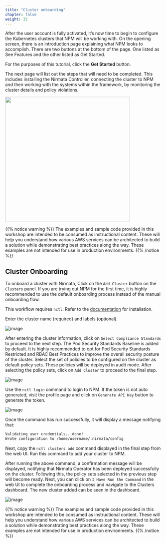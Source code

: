 ```yaml
---
title: "Cluster onboarding" 
chapter: false
weight: 32 
---
```


After the user account is fully activated, it’s now time to begin to configure the Kubernetes clusters that NPM will be working with. On the opening screen, there is an introduction page explaining what NPM looks to accomplish. There are two buttons at the bottom of the page. One listed as See Features and the other listed as Get Started.

For the purposes of this tutorial, click the **Get Started** button.

The next page will list out the steps that will need to be completed. This includes installing the Nirmata Controller, connecting the cluster to NPM and then working with the systems within the framework, by monitoring the cluster details and policy violations.

<img src="/images/register.jpg" width="400" />

{{% notice warning %}}
The examples and sample code provided in this workshop are intended to be consumed as instructional content. These will help you understand how various AWS services can be architected to build a solution while demonstrating best practices along the way. These examples are not intended for use in production environments.
{{% /notice %}}

## Cluster Onboarding
To onboard a cluster with Nirmata,
 Click on the `Add Cluster` button on the `Clusters` panel. If you are trying out NPM for the first time, it is highly recommended to use the default onboarding process instead of the manual onboarding flow.

This workflow requires `nctl`. Refer to the [documentation](https://docs.nirmata.io/nctl/) for installation.

Enter the cluster name (required) and labels (optional).

![image](/images/add_cluster_1.png)
<!-- <img src="/images/add_cluster_1.png" alt="adding cluster to NPM" /> -->

After entering the cluster information, click on `Select Compliance Standards` to proceed to the next step.
The Pod Security Standards Baseline is added by default. It is highly recommended to opt for Pod Security Standards Restricted and RBAC Best Practices to improve the overall security posture of the cluster.
Select the set of policies to be configured on the cluster as default policy sets. These policies will be deployed in audit mode. After selecting the policy sets, click on `Add Cluster` to proceed to the final step.

![image](/images/add_cluster_2.png)
<!-- <img src="/images/add_cluster_2.png" alt="adding cluster to NPM" /> -->
<!-- <img src="../../images/add_cluster_2.png" width="500" /> -->

Use the `nctl login` command to login to NPM. If the token is not auto generated, visit the profile page and click on `Generate API Key` button to generate the token.

![image](/images/add_cluster_3.png)
<!-- <img src="/images/add_cluster_3.png" alt="adding cluster to NPM" /> -->
<!-- <img src="../../images/add_cluster_3.png" width="500" /> -->

Once the command has run successfully, it will display a message notifying that:
```bash
Validating user credentials...done!
Wrote configuration to /home/username/.nirmata/config
```
Next, copy the `nctl clusters add` command displayed in the final step from the web UI. Run this command to add your cluster to NPM.

After running the above command, a confirmation message will be displayed, notifying that Nirmata Operator has been deployed successfully  on the cluster. Following this, the policy sets selected in the previous step will become ready.
Next, you can click on  `I Have Run the Command` in the web UI to complete the onboarding process and navigate to the Clusters dashboard. The new cluster added can be seen in the dashboard.

![image](/images/onboarding_confirmation.png)
<!-- <img src="/images/onboarding_confirmation.png"> -->

{{% notice warning %}}
The examples and sample code provided in this workshop are intended to be consumed as instructional content. These will help you understand how various AWS services can be architected to build a solution while demonstrating best practices along the way. These examples are not intended for use in production environments.
{{% /notice %}}
